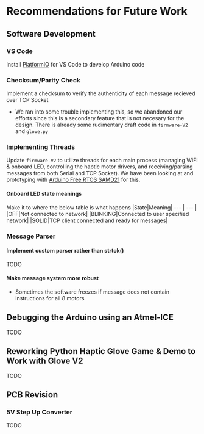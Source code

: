 # Recommendations for Future Work
## Software Development
### VS Code
Install [PlatformIO](https://docs.platformio.org/en/latest/integration/ide/vscode.html#ide-vscode) for VS Code to develop Arduino code
### Checksum/Parity Check
Implement a checksum to verify the authenticity of each message recieved over TCP Socket
- We ran into some trouble implementing this, so we abandoned our efforts since this is a secondary feature that is not necesary for the design. There is already some rudimentary draft code in `firmware-V2` and `glove.py`
### Implementing Threads
Update `firmware-V2` to utilize threads for each main process (managing WiFi & onboard LED, controlling the haptic motor drivers, and receiving/parsing messages from both Serial and TCP Socket). We have been looking at and prototyping with [Arduino Free RTOS SAMD21](https://github.com/BriscoeTech/Arduino-FreeRTOS-SAMD21/tree/master) for this.
#### Onboard LED state meanings
Make it to where the below table is what happens
|State|Meaning|
--- | --- |
|OFF|Not connected to network|
|BLINKING|Connected to user specified network|
|SOLID|TCP client connected and ready for messages|

### Message Parser
#### Implement custom parser rather than strtok()
TODO
#### Make message system more robust
- Sometimes the software freezes if message does not contain instructions for all 8 motors

## Debugging the Arduino using an Atmel-ICE
TODO

## Reworking Python Haptic Glove Game & Demo to Work with Glove V2
TODO

## PCB Revision
### 5V Step Up Converter
TODO
